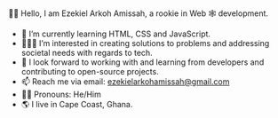   👋🏾 Hello,
I am Ezekiel Arkoh Amissah,
a rookie in Web 🕸 development. 
- 🌱 I’m currently learning HTML, CSS and JavaScript.
- 🧑🏾‍💻 I’m interested in creating solutions to problems and addressing societal needs with regards to tech.
- 👀 I look forward to working with and learning from developers and contributing to open-source projects.
- 📫 Reach me via email: ezekielarkohamissah@gmail.com 
- 🧑🏾 Pronouns: He/Him
- 🌎 I live in Cape Coast, Ghana.

<!---
Zeke-Codes/Zeke-Codes is a ✨ special ✨ repository because its `README.md` (this file) appears on your GitHub profile.
You can click the Preview link to take a look at your changes.
--->
